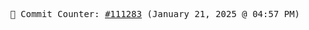 <p align="center">
    <samp>
        📮 Commit Counter: <a href="https://github.com/Javascript-void0/Javascript-void0/commits/main">#111283</a> (January 21, 2025 @ 04:57 PM)
    </samp>
</p>